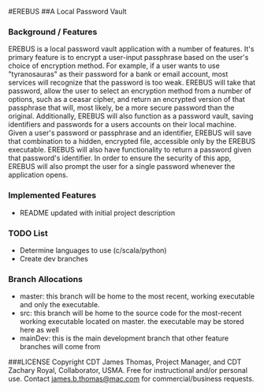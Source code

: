 #EREBUS
##A Local Password Vault

### Background / Features
EREBUS is a local password vault application with a number of features. It's primary
feature is to encrypt a user-input passphrase based on the user's choice of encryption method.
For example, if a user wants to use "tyranosauras" as their password for a bank or email account,
most services will recognize that the password is too weak. EREBUS will take that password, allow
the user to select an encryption method from a number of options, such as a ceasar cipher, and return
an encrypted version of that passphrase that will, most likely, be a more secure password than the original.
Additionally, EREBUS will also function as a password vault, saving identifiers and passwords for a users accounts
on their local machine. Given a user's password or passphrase and an identifier, EREBUS will save that combination
to a hidden, encrypted file, accessible only by the EREBUS executable. EREBUS will also have functionality to
return a password given that password's identifier. In order to ensure the security of this app, EREBUS will also prompt
the user for a single password whenever the application opens.

### Implemented Features
- README updated with initial project description

### TODO List
- Determine languages to use (c/scala/python)
- Create dev branches

### Branch Allocations
- master: this branch will be home to the most recent, working executable and only the executable.
- src: this branch will be home to the source code for the most-recent working executable located on master. the executable may be stored here as well
- mainDev: this is the main development branch that other feature branches will come from

###LICENSE
Copyright CDT James Thomas, Project Manager, and CDT Zachary Royal, Collaborator, USMA. Free for instructional and/or personal use.
Contact james.b.thomas@mac.com for commercial/business requests.

